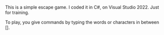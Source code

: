 This is a simple escape game. I coded it in C#, on Visual Studio 2022. Just for training.

To play, you give commands by typing the words or characters in between [].
